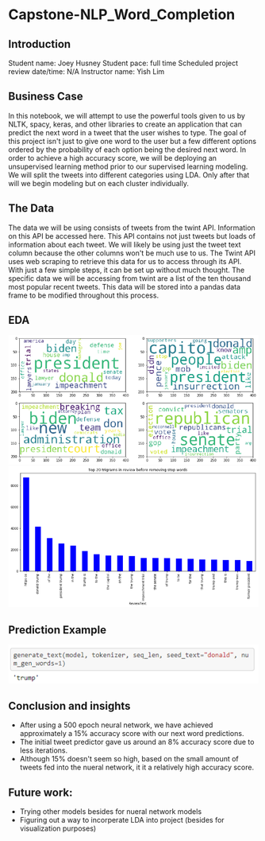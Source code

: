 # Capstone-NLP_Word_Completion
## Introduction

Student name: Joey Husney
Student pace: full time
Scheduled project review date/time: N/A
Instructor name: Yish Lim

## Business Case
In this notebook, we will attempt to use the powerful tools given to us by NLTK, spacy, keras, and other libraries to create an application that can predict the next word in a tweet that the user wishes to type. The goal of this project isn't just to give one word to the user but a few different options ordered by the probability of each option being the desired next word. In order to achieve a high accuracy score, we will be deploying an unsupervised learning method prior to our supervised learning modeling. We will split the tweets into different categories using LDA. Only after that will we begin modeling but on each cluster individually.


## The Data
The data we will be using consists of tweets from the twint API. Information on this API be accessed here. This API contains not just tweets but loads of information about each tweet. We will likely be using just the tweet text column because the other columns won't be much use to us. The Twint API uses web scraping to retrieve this data for us to access through its API. With just a few simple steps, it can be set up without much thought. The specific data we will be accessing from twint are a list of the ten thousand most popular recent tweets. This data will be stored into a pandas data frame to be modified throughout this process.

## EDA
![Screenshot](word_cloud.png)
![Screenshot](bigrams.png)

##  Prediction Example
![Screenshot](seed_text.png)

## Conclusion and insights
* After using a 500 epoch neural network, we have achieved approximately a 15% accuracy score with our next word predictions.
* The initial tweet predictor gave us around an 8% accuracy score due to less iterations.
* Although 15% doesn't seem so high, based on the small amount of tweets fed into the nueral network, it it a relatively high accuracy score.

## Future work:
* Trying other models besides for nueral network models
* Figuring out a way to incorperate LDA into project (besides for visualization purposes)
